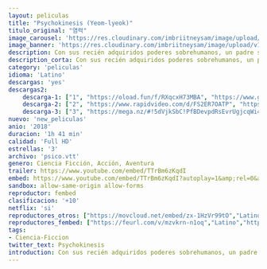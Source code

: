 ```yaml
---
layout: peliculas
title: "Psychokinesis (Yeom-lyeok)"
titulo_original: "염력"
image_carousel: 'https://res.cloudinary.com/imbriitneysam/image/upload/v1543974843/psico-poster-min.jpg'
image_banner: 'https://res.cloudinary.com/imbriitneysam/image/upload/v1543974844/psico-banner-min.jpg'
description: Con sus recién adquiridos poderes sobrehumanos, un padre se dispone a ayudar a su hija, que está a punto de perder todo lo que da sentido a su vida.
description_corta: Con sus recién adquiridos poderes sobrehumanos, un padre se dispone a ayudar a su hija, que está a punto de perder todo lo que da sentido a su vida.
category: 'peliculas'
idioma: 'Latino'
descargas: 'yes'
descargas2:
    descarga-1: ["1", "https://oload.fun/f/RXqcxH73MBA", "https://www.google.com/s2/favicons?domain=openload.co","OpenLoad","https://res.cloudinary.com/imbriitneysam/image/upload/v1541473684/mexico.png", "Latino", "Full HD"]
    descarga-2: ["2", "https://www.rapidvideo.com/d/FS2ER7OATP", "https://www.google.com/s2/favicons?domain=www.rapidvideo.com","RapidVideo","https://res.cloudinary.com/imbriitneysam/image/upload/v1541473684/mexico.png", "Latino", "Full HD"]
    descarga-3: ["3", "https://mega.nz/#!5dVjkSbC!PfBDevpdRsEvrUgjcqWi4w73OWPAlWBFKGbDtJwz29k", "https://www.google.com/s2/favicons?domain=mega.nz","Mega","https://res.cloudinary.com/imbriitneysam/image/upload/v1541473684/mexico.png", "Latino", "Full HD"]
nuevo: 'new_peliculas'
anio: '2018'
duracion: '1h 41 min'
calidad: 'Full HD'
estrellas: '3'
archivo: 'psico.vtt'
genero: Ciencia Ficción, Acción, Aventura
trailer: https://www.youtube.com/embed/TTrBm6zKqdI
embed: https://www.youtube.com/embed/TTrBm6zKqdI?autoplay=1&amp;rel=0&amp;hd=1&border=0&wmode=opaque&enablejsapi=1&modestbranding=1&controls=1&showinfo=0
sandbox: allow-same-origin allow-forms
reproductor: fembed
clasificacion: '+10'
netflix: 'si'
reproductores_otros: ["https://movcloud.net/embed/zx-1HzVr99tO","Latino","https://gdriveplayer.me/embed2.php?link=AKoJDVHk3K7wMaO%252FaGkI1AeVghwIUCHYBPvVj9URL4guWKCMW2CgWI%252FgJex74L69BFHyZ2IJ9hbIT5MRglVPb9nvz1deYhiGPnV4O%252FsZz8KQwHuKcsnCRieJoalpQx5UkhICfTegj83loF90FbK9Ep7MCXJteRdL6L6mkE4V4SLW8gnZdR2RzRqbHT36SulPXmR6zedXYk7Oyukcho7bN%252F","Latino","https://gdriveplayer.me/embed2.php?link=ttlBg%252FeE9IiCOnzG9PrXhAQumGRSQKyaKCqCmfSj1qdoXEnc7LTW7r3AwQwIuzqeD25O5qFBXqrGaH1pCnld2nZRIxO0eLB9Yg5vBYQjdIq9TGjao%252Bv3QmxREyJDYtM3BYn%252FNQr9JHB5HL%252F7%252BNj0qO7R5ISgzDlH4m3HsT9WUhsG3PRbLMalHYWVZym%252BfFfuhz1i2amEetS2MJdou5BGku","Latino","https://mstream.press/a713vfxh86nj","Latino"]
reproductores_fembed: ["https://feurl.com/v/mzvkrn-n1oq","Latino","https://feurl.com/v/pmo5pnmkp8v","Latino","https://feurl.com/v/dwvr50882p9","Latino"]
tags:
- Ciencia-Ficcion
twitter_text: Psychokinesis
introduction: Con sus recién adquiridos poderes sobrehumanos, un padre se dispone a ayudar a su hija, que está a punto de perder todo lo que da sentido a su vida.
---
```












